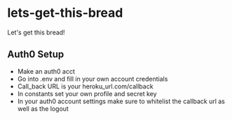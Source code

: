 # lets-get-this-bread
Let's get this bread!

## Auth0 Setup
- Make an auth0 acct 
- Go into .env and fill in your own account credentials
- Call_back URL is your heroku_url.com/callback
- In constants set your own profile and secret key
- In your auth0 account settings make sure to whitelist the callback url as well as the logout 


